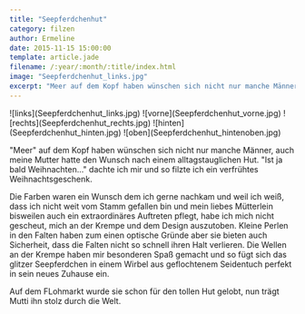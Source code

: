 ```yaml
---
title: "Seepferdchenhut"
category: filzen
author: Ermeline
date: 2015-11-15 15:00:00
template: article.jade
filename: /:year/:month/:title/index.html
image: "Seepferdchenhut_links.jpg"
excerpt: "Meer auf dem Kopf haben wünschen sich nicht nur manche Männer..."
---
```


<div class="slideshow_portrait">
![links](Seepferdchenhut_links.jpg)
![vorne](Seepferdchenhut_vorne.jpg)
![rechts](Seepferdchenhut_rechts.jpg)
![hinten](Seepferdchenhut_hinten.jpg)
![oben](Seepferdchenhut_hintenoben.jpg)
</div> 

"Meer" auf dem Kopf haben wünschen sich nicht nur manche Männer, auch meine Mutter hatte den Wunsch nach einem alltagstauglichen Hut. "Ist ja bald Weihnachten..." dachte ich mir und so filzte ich ein verfrühtes Weihnachtsgeschenk. 

Die Farben waren ein Wunsch dem ich gerne nachkam und weil ich weiß, dass ich nicht weit vom Stamm gefallen bin und mein liebes Mütterlein bisweilen auch ein extraordinäres Auftreten pflegt, habe ich mich nicht gescheut, mich an der Krempe und dem Design auszutoben. Kleine Perlen in den Falten haben zum einen optische Gründe aber sie bieten auch Sicherheit, dass die Falten nicht so schnell ihren Halt verlieren. Die Wellen an der Krempe haben mir besonderen Spaß gemacht und so fügt sich das glitzer Seepferdchen in einem Wirbel aus geflochtenem Seidentuch perfekt in sein neues Zuhause ein.

Auf dem FLohmarkt wurde sie schon für den tollen Hut gelobt, nun trägt Mutti ihn stolz durch die Welt.
